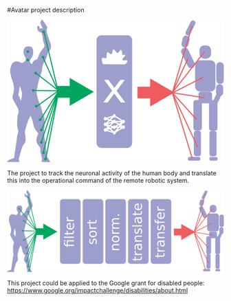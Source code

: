 #Avatar project description


![High level schema](modulor2.png)

The project to track the neuronal activity of the human body and translate this into the operational command of the remote robotic system.

![Components diagram](components.png)

This project could be applied to the Google grant for disabled people: https://www.google.org/impactchallenge/disabilities/about.html
